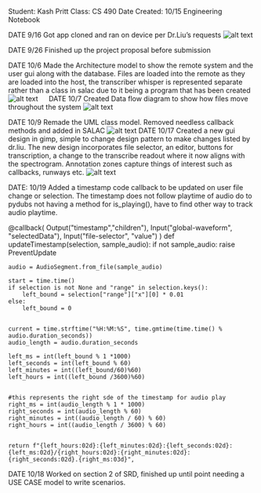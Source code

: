 Student: Kash Pritt
Class: CS 490
Date Created: 10/15
Engineering Notebook

DATE 9/16
Got app cloned and ran on device per Dr.Liu’s requests
![alt text](image.png)
 


DATE 9/26
Finished up the project proposal before submission


DATE 10/6
Made the Architecture model to show the remote system and the user gui along with the database. Files are loaded into the remote as they are loaded into the host, the transcriber whisper is represented separate rather than a class in salac due to it being a program that has been created
 ![alt text](image-1.png)
 
DATE 10/7
Created Data flow diagram to show how files move throughout the system
 ![alt text](image-2.png)

DATE 10/9
Remade the UML class model. Removed needless callback methods and added in SALAC
 ![alt text](image-3.png)
DATE 10/17
 Created a new gui design in gimp, simple to change design pattern to make changes listed by dr.liu. The new design incorporates file selector, an editor, buttons for transcription, a change to the transcribe readout where it now aligns with the spectrogram. Annotation zones capture things of interest such as callbacks, runways etc.
 ![alt text](image-4.png)
 
DATE: 10/19
 Added a timestamp code callback to be updated on user file change or selection. The timestamp does not follow playtime of audio do to pydubs not having a method for is_playing(), have to find other way to track audio playtime.
        
@callback(
    Output("timestamp","children"),
    Input("global-waveform", "selectedData"),
    Input("file-selector", "value")
)
def updateTimestamp(selection, sample_audio):
    if not sample_audio:
        raise PreventUpdate
    
    audio = AudioSegment.from_file(sample_audio)
  
    start = time.time()
    if selection is not None and "range" in selection.keys():
        left_bound = selection["range"]["x"][0] * 0.01
    else:
        left_bound = 0
    
    
    current = time.strftime("%H:%M:%S", time.gmtime(time.time() % audio.duration_seconds))
    audio_length = audio.duration_seconds
    
    left_ms = int(left_bound % 1 *1000)
    left_seconds = int(left_bound % 60)
    left_minutes = int((left_bound/60)%60)
    left_hours = int((left_bound /3600)%60)
    
    
    #this represents the right sde of the timestamp for audio play
    right_ms = int(audio_length % 1 * 1000)
    right_seconds = int(audio_length % 60)
    right_minutes = int((audio_length / 60) % 60)
    right_hours = int((audio_length / 3600) % 60)
    
    
    return f"{left_hours:02d}:{left_minutes:02d}:{left_seconds:02d}:{left_ms:02d}/{right_hours:02d}:{right_minutes:02d}:{right_seconds:02d}.{right_ms:03d}",



DATE 10/18
Worked on section 2 of SRD, finished up until point needing a USE CASE model to write scenarios.

